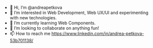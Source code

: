 - 👋 Hi, I’m @andreapetkova
- 👀 I’m interested in Web Development, Web UX/UI and experimenting with new technologies.  
- 🌱 I’m currently learning Web Components.
- 💞️ I’m looking to collaborate on anything fun!
- 📫 How to reach me https://www.linkedin.com/in/andrea-petkova-53b701138/

<!---
andreapetkova/andreapetkova is a ✨ special ✨ repository because its `README.md` (this file) appears on your GitHub profile.
You can click the Preview link to take a look at your changes.
--->
